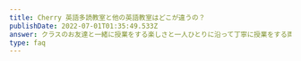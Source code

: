 ```yaml
---
title: Cherry 英語多読教室と他の英語教室はどこが違うの？
publishDate: 2022-07-01T01:35:49.533Z
answer: クラスのお友達と一緒に授業をする楽しさと一人ひとりに沿って丁寧に授業をする両方を兼ね備えたスタイルになっています。集団授業では得られない少人数で授業することで得られることを追求しています。他に季節のイベント授業があることや保護者の方との交流の場があること高学年になっても楽しんでいただけるイベントで生徒の方に安心していただくことができる場を作っています。
type: faq
---
```

